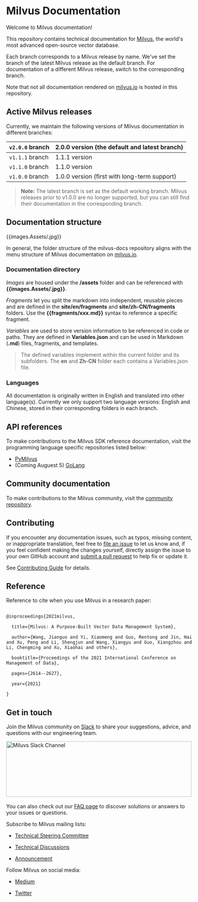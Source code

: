 

# Milvus Documentation

Welcome to Milvus documentation!

This repository contains technical documentation for [Milvus](https://github.com/milvus-io/milvus), the world's most advanced open-source vector database. 

Each branch corresponds to a Milvus release by name. We've set the branch of the latest Milvus release as the default branch. For documentation of a different Milvus release, switch to the corresponding branch. 

Note that not all documentation rendered on [milvus.io](https://milvus.io/docs/home) is hosted in this repository. 

## Active Milvus releases

Currently, we maintain the following versions of Milvus documentation in different branches:

| `v2.0.0` branch | 2.0.0 version (the default and latest branch) |
| --------------- | --------------------------------------------- |
| `v1.1.1` branch | 1.1.1 version                                 |
| `v1.1.0` branch | 1.1.0 version                                 |
| `v1.0.0` branch | 1.0.0 version (first with long-term support)  |

> **Note:**
> The latest branch is set as the default working branch. 
> Milvus releases prior to v1.0.0 are no longer supported, but you can still find their documentation in the corresponding branch.

## Documentation structure

{{images.Assets/<folder-structure>.jpg}}

In general, the folder structure of the milvus-docs repository aligns with the menu structure of Milvus documentation on [milvus.io](https://milvus.io/).

### Documentation directory

*Images* are housed under the **/assets** folder and can be referenced with **{{images.Assets/<image-name>.jpg}}**.

*Fragments* let you split the markdown into independent, reusable pieces and are defined in the **site/en/fragments** and **site/zh-CN/fragments** folders. Use the **{{fragments/xxx.md}}** syntax to reference a specific fragment.

*Variables* are used to store version information to be referenced in code or paths. They are defined in **Variables.json** and can be used in Markdown (**.md**) files, fragments, and templates. 

> The defined variables implement within the current folder and its subfolders. The **en** and **Zh-CN** folder each contains a Variables.json file.

### Languages

All documentation is originally written in English and translated into other language(s). Currently we only support two language versions: English and Chinese, stored in their corresponding folders in each branch. 

## API references

To make contributions to the Milvus SDK reference documentation, visit the programming language specific repositories listed below:

- [PyMilvus](https://github.com/milvus-io/pymilvus-orm)
- (Coming Auguest 5) [GoLang](https://github.com/milvus-io/milvus-sdk-go)



## Community documentation



To make contributions to the Milvus community, visit the [community repository](https://github.com/milvus-io/web-content).



## Contributing



If you encounter any documentation issues, such as typos, missing content, or inappropriate translation, feel free to [file an issue](https://github.com/milvus-io/milvus-docs/issues/new/choose) to let us know and, if you feel confident making the changes yourself, directly assign the issue to your own GitHub account and [submit a pull request](https://github.com/milvus-io/milvus-docs/pulls) to help fix or update it.



See [Contributing Guide](CONTRIBUTING.md) for details.



## Reference

Reference to cite when you use Milvus in a research paper:

```

@inproceedings{2021milvus,

  title={Milvus: A Purpose-Built Vector Data Management System},

  author={Wang, Jianguo and Yi, Xiaomeng and Guo, Rentong and Jin, Hai and Xu, Peng and Li, Shengjun and Wang, Xiangyu and Guo, Xiangzhou and Li, Chengming and Xu, Xiaohai and others},

  booktitle={Proceedings of the 2021 International Conference on Management of Data},

  pages={2614--2627},

  year={2021}

}

```



## Get in touch

Join the Milvus community on [Slack](https://join.slack.com/t/milvusio/shared_invite/zt-e0u4qu3k-bI2GDNys3ZqX1YCJ9OM~GQ) to share your suggestions, advice, and questions with our engineering team. 



<a href="https://join.slack.com/t/milvusio/shared_invite/zt-e0u4qu3k-bI2GDNys3ZqX1YCJ9OM~GQ">

​    <img src="https://zillizstorage.blob.core.windows.net/zilliz-assets/zilliz-assets/assets/readme_slack_4a07c4c92f.png" alt="Miluvs Slack Channel"  height="150" width="500">

</a>



You can also check out our [FAQ page](https://milvus.io/docs/v2.0.0/performance_faq.md) to discover solutions or answers to your issues or questions.



Subscribe to Milvus mailing lists:



- [Technical Steering Committee](https://lists.lfai.foundation/g/milvus-tsc)

- [Technical Discussions](https://lists.lfai.foundation/g/milvus-technical-discuss)

- [Announcement](https://lists.lfai.foundation/g/milvus-announce)



Follow Milvus on social media:



- [Medium](https://medium.com/@milvusio)

- [Twitter](https://twitter.com/milvusio)
